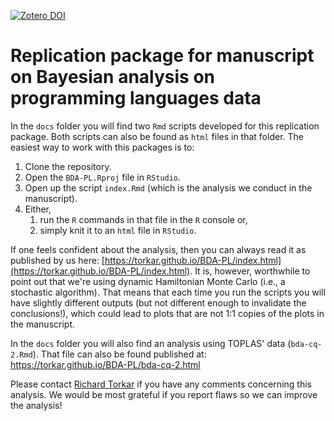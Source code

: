 
[![Zotero DOI](https://zenodo.org/badge/333339610.svg)](https://zenodo.org/record/4472963#.YBGLLy2HJpQ)

# Replication package for manuscript on Bayesian analysis on programming languages data

In the `docs` folder you will find two `Rmd` scripts developed for this replication package. Both scripts can also be found as `html` files in that folder. The easiest way to work with this packages is to:

1. Clone the repository. 
2. Open the `BDA-PL.Rproj` file in `RStudio`.
3. Open up the script `index.Rmd` (which is the analysis we conduct in the manuscript).
4. Either, 
    1. run the `R` commands in that file in the `R` console or, 
    2. simply knit it to an `html` file in `RStudio`.

If one feels confident about the analysis, then you can always read it as published by us here: [https://torkar.github.io/BDA-PL/index.html](https://torkar.github.io/BDA-PL/index.html). It is, however, worthwhile to point out that we're using dynamic Hamiltonian Monte Carlo (i.e., a stochastic algorithm). That means that each time you run the scripts you will have slightly different outputs (but not different enough to invalidate the conclusions!), which could lead to plots that are not 1:1 copies of the plots in the manuscript. 

In the `docs` folder you will also find an analysis using TOPLAS' data (`bda-cq-2.Rmd`). That file can also be found published at: https://torkar.github.io/BDA-PL/bda-cq-2.html

Please contact [Richard Torkar](mailto:torkarr@chalmers.se?subject=[GitHub]%20BDA-PL) if you have any comments concerning this analysis. We would be most grateful if you report flaws so we can improve the analysis!